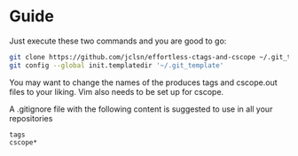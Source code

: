 # Guide

Just execute these two commands and you are good to go:
```bash
git clone https://github.com/jclsn/effortless-ctags-and-cscope ~/.git_template
git config --global init.templatedir '~/.git_template'
```

You may want to change the names of the produces tags and cscope.out files to your liking. Vim also needs to be set up for cscope.

A .gitignore file with the following content is suggested to use in all your repositories
```
tags
cscope*
```

